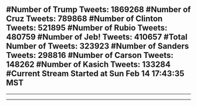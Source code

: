 #Number of Trump Tweets: 1869268
#Number of Cruz Tweets: 789868
#Number of Clinton Tweets: 521895
#Number of Rubio Tweets: 480759
#Number of Jeb! Tweets: 410657
#Total Number of Tweets: 323923 
#Number of Sanders Tweets: 298816
#Number of Carson Tweets: 148262
#Number of Kasich Tweets: 133284
#Current Stream Started at Sun Feb 14 17:43:35 MST
---
---
---
